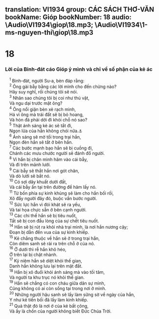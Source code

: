 translation: VI1934
group: CÁC SÁCH THƠ-VĂN
bookName: Gióp 
bookNumber: 18
audio: \Audio\VI1934\giop\18.mp3; \Audio\VI1934\1-ms-nguyen-thi\giop\18.mp3
-------

<div class="title"><h1>18</h1><h3>Lời của Binh-đát cáo Gióp ỷ mình và chỉ về số phận của kẻ ác</h3></div>
<span class="verse giop_18_1"> <sup>1</sup> Binh-đát, người Su-a, bèn đáp rằng: <br/></span>
<span class="verse giop_18_2"> <sup>2</sup> Ông gài bẫy bằng các lời mình cho đến chừng nào? <br/> Hãy suy nghĩ, rồi chúng tôi sẽ nói. <br/></span>
<span class="verse giop_18_3"> <sup>3</sup> Nhân sao chúng tôi bị coi như thú vật, <br/> Và ngu dại trước mặt ông? <br/></span>
<span class="verse giop_18_4"> <sup>4</sup> Ông nổi giận bèn xẻ rạch mình, <br/> Há vì ông mà trái đất sẽ bị bỏ hoang, <br/> Và hòn đá phải dời đi khỏi chỗ nó sao? <br/></span>
<span class="verse giop_18_5"> <sup>5</sup> Thật ánh sáng kẻ ác sẽ tắt đi, <br/> Ngọn lửa của hắn không chói nữa.<a data-toggle="tooltip" data-placement="bottom" title="Giop 21:17">⚓</a><br/></span>
<span class="verse giop_18_6"> <sup>6</sup> Ánh sáng sẽ mờ tối trong trại hắn, <br/> Ngọn đèn hắn sẽ tắt ở bên hắn. <br/></span>
<span class="verse giop_18_7"> <sup>7</sup> Các bước mạnh bạo hắn sẽ bị cuồng đi, <br/> Chánh các mưu chước người sẽ đánh đổ người. <br/></span>
<span class="verse giop_18_8"> <sup>8</sup> Vì hắn bị chân mình hãm vào cái bẫy, <br/> Và đi trên mảnh lưới. <br/></span>
<span class="verse giop_18_9"> <sup>9</sup> Cái bẫy sẽ thắt hắn nơi gót chân, <br/> Và dò lưới sẽ bắt nó. <br/></span>
<span class="verse giop_18_10"> <sup>10</sup> Có sợi dây khuất dưới đất, <br/> Và cái bẫy ẩn tại trên đường để hãm lấy nó. <br/></span>
<span class="verse giop_18_11"> <sup>11</sup> Từ bốn phía sự kinh khủng sẽ làm cho hắn bối rối, <br/> Xô đẩy người đây đó, buộc vấn bước người. <br/></span>
<span class="verse giop_18_12"> <sup>12</sup> Sức lực hắn vì đói khát sẽ ra yếu, <br/> Và tai họa chực sẵn ở bên cạnh người. <br/></span>
<span class="verse giop_18_13"> <sup>13</sup> Các chi thể hắn sẽ bị tiêu nuốt, <br/> Tất sẽ bị con đầu lòng của sự chết tiêu nuốt. <br/></span>
<span class="verse giop_18_14"> <sup>14</sup> Hắn sẽ bị rút ra khỏi nhà trại mình, là nơi hắn nương cậy; <br/> Đoạn bị dẫn đến vua của sự kinh khiếp. <br/></span>
<span class="verse giop_18_15"> <sup>15</sup> Kẻ chẳng thuộc về hắn sẽ ở trong trại hắn, <br/> Còn diêm sanh sẽ rải ra trên chỗ ở của nó. <br/></span>
<span class="verse giop_18_16"> <sup>16</sup> Ở dưới thì rễ hắn khô héo, <br/> Ở trên lại bị chặt nhành. <br/></span>
<span class="verse giop_18_17"> <sup>17</sup> Kỷ niệm hắn sẽ diệt khỏi thế gian, <br/> Danh hắn không lưu lại trên mặt đất. <br/></span>
<span class="verse giop_18_18"> <sup>18</sup> Hắn bị xô đuổi khỏi ánh sáng mà vào tối tăm, <br/> Và người ta khu trục nó khỏi thế gian. <br/></span>
<span class="verse giop_18_19"> <sup>19</sup> Hắn sẽ chẳng có con cháu giữa dân sự mình, <br/> Cũng không có ai còn sống tại trong nơi ở mình. <br/></span>
<span class="verse giop_18_20"> <sup>20</sup> Những người hậu sanh sẽ lấy làm sững sờ về ngày của hắn, <br/> Y như kẻ tiền bối đã lấy làm kinh khiếp. <br/></span>
<span class="verse giop_18_21"> <sup>21</sup> Quả thật đó là nơi ở của kẻ bất công, <br/> Và ấy là chốn của người không biết Đức Chúa Trời. <br/></span>
